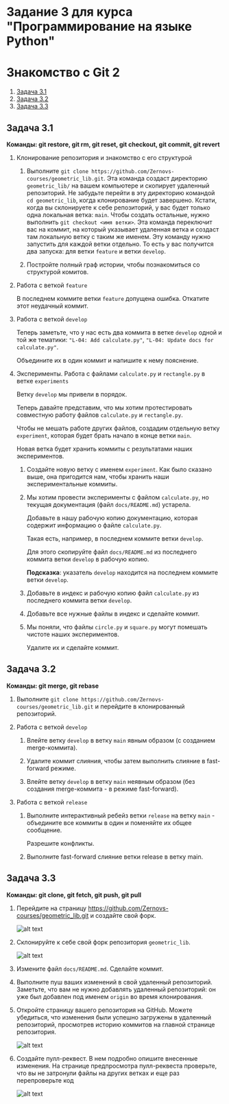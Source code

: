 # Задание 3 для курса "Программирование на языке Python"

# Знакомство с Git 2

1. [Задача 3.1](#задача-31)
2. [Задача 3.2](#задача-32)
3. [Задача 3.3](#задача-33)

## Задача 3.1

**Команды: git restore, git rm, git reset, git checkout, git commit, git revert**

1. Клонирование репозитория и знакомство с его структурой
    1. Выполните `git clone https://github.com/Zernovs-courses/geometric_lib.git`. 
    Эта команда создаст директорию `geometric_lib/` на вашем компьютере и скопирует удаленный репозиторий. 
    Не забудьте перейти в эту директорию командой `cd geometric_lib`, когда клонирование будет завершено.
    Кстати, когда вы склонируете к себе репозиторий, у вас будет только одна локальная ветка: `main`. 
    Чтобы создать остальные, нужно выполнить `git checkout <имя ветки>`. 
    Эта команда переключит вас на коммит, на который указывает удаленная ветка и создаст там локальную ветку с таким же именем. 
    Эту команду нужно запустить для каждой ветки отдельно. 
    То есть у вас получится два запуска: для ветки `feature` и ветки `develop`.

    2. Постройте полный граф истории, чтобы познакомиться со структурой комитов.


2. Работа с веткой `feature`
    
    В последнем коммите ветки `feature` допущена ошибка. Откатите этот неудачный коммит.


3. Работа с веткой `develop`
    
    Теперь заметьте, что у нас есть два коммита в ветке `develop` одной и той же тематики: `"L-04: Add calculate.py"`, `"L-04: Update docs for calculate.py"`. 
    
    Объедините их в один коммит и напишите к нему пояснение.


4. Эксперименты. Работа с файлами `calculate.py` и `rectangle.py` в ветке `experiments`
    
    Ветку `develop` мы привели в порядок. 
    
    Теперь давайте представим, что мы хотим протестировать совместную работу файлов `calculate.py` и `rectangle.py`. 
    
    Чтобы не мешать работе других файлов, создадим отдельную ветку `experiment`, которая будет брать начало в конце ветки `main`. 
    
    Новая ветка будет хранить коммиты с результатами наших экспериментов.

    1. Создайте новую ветку с именем `experiment`. 
    Как было сказано выше, она пригодится нам, чтобы хранить наши экспериментальные коммиты.

    2. Мы хотим провести эксперименты с файлом `calculate.py`, но текущая документация (файл `docs/README.md`) устарела. 

        Добавьте в нашу рабочую копию документацию, которая содержит информацию о файле `calculate.py`. 

        Такая есть, например, в последнем коммите ветки `develop`. 
        
        Для этого скопируйте файл `docs/README.md` из последнего коммита ветки `develop` в рабочую копию. 
        
        **Подсказка**: указатель `develop` находится на последнем коммите ветки `develop`.

    3. Добавьте в индекс и рабочую копию файл `calculate.py` из последнего коммита ветки `develop`.

    4. Добавьте все нужные файлы в индекс и сделайте коммит.

    5. Мы поняли, что файлы `circle.py` и `square.py` могут помешать чистоте наших экспериментов. 

        Удалите их и сделайте коммит.

## Задача 3.2

**Команды: git merge, git rebase**

1. Выполните `git clone https://github.com/Zernovs-courses/geometric_lib.git` и перейдите в клонированный репозиторий.

2. Работа с веткой `develop`
    
    1. Влейте ветку `develop` в ветку `main` явным образом (с созданием merge-коммита).
    
    2. Удалите коммит слияния, чтобы затем выполнить слияние в fast-forward режиме.
    
    3. Влейте ветку `develop` в ветку `main` неявным образом (без создания merge-коммита - в режиме fast-forward).

3. Работа с веткой `release`
    1. Выполните интерактивный ребейз ветки `release` на ветку `main` - объедините все коммиты в один и поменяйте их общее сообщение. 
    
        Разрешите конфликты.
    
    2. Выполните fast-forward слияние ветки release в ветку main.

## Задача 3.3

**Команды: git clone, git fetch, git push, git pull**

1. Перейдите на страницу https://github.com/Zernovs-courses/geometric_lib.git и создайте свой форк.

    ![alt text](img/image-0.drawio.png)

2. Склонируйте к себе свой форк репозитория `geometric_lib`.

    ![alt text](img/image-1.drawio.png)

4. Измените файл `docs/README.md`. Сделайте коммит.

5. Выполните пуш ваших изменений в свой удаленный репозиторий. Заметьте, что вам не нужно добавлять удаленный репозиторий: он уже был добавлен под именем `origin` во время клонирования.

6. Откройте страницу вашего репозитория на GitHub. Можете убедиться, что изменения были успешно загружены в удаленный репозиторий, просмотрев историю коммитов на главной странице репозитория.

    ![alt text](img/image-2.drawio.png)

7. Создайте пулл-реквест. В нем подробно опишите внесенные изменения. На странице предпросмотра пулл-реквеста проверьте, что вы не затронули файлы на других ветках и еще раз перепроверьте код

    ![alt text](img/image-3.drawio.png)